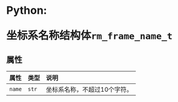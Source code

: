# <p class="hidden">Python: </p>坐标系名称结构体`rm_frame_name_t`

## 属性

|  属性  |  类型  |  说明  |
| :--- | :--- | :--- |
|  `name`  |  `str`  |  坐标系名称，不超过10个字符。 |

